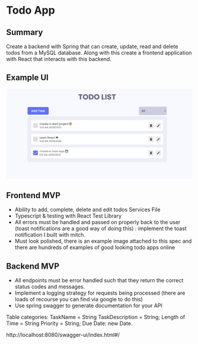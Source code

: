 # Todo App

## Summary

Create a backend with Spring that can create, update, read and delete todos from a MySQL database. Along with this create a frontend application with React that interacts with this backend.

## Example UI

![UI Example](todo_app.png)

## Frontend MVP

- Ability to add, complete, delete and edit todos
  Services File
- Typescript & testing with React Test Library
- All errors must be handled and passed on properly back to the user (toast notifications are a good way of doing this)
  : implement the toast notification I built with mitch.
- Must look polished, there is an example image attached to this spec and there are hundreds of examples of good looking todo apps online

## Backend MVP

- All endpoints must be error handled such that they return the correct status codes and messages.
- Implement a logging strategy for requests being processed (there are loads of recourse you can find via google to do this)
- Use spring swagger to generate documentation for your API

Table categories:
TaskName = String
TaskDescription = String;
Length of Time = String
Priority = String;
Due Date: new Date.

http://localhost:8080/swagger-ui/index.html#/
